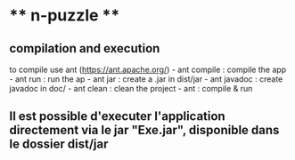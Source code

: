 ** n-puzzle **
==
compilation and execution
-
to compile use ant (https://ant.apache.org/)
    - ant compile : compile the app
    - ant run : run the ap
    - ant jar : create a .jar in dist/jar
    - ant javadoc : create javadoc in doc/
    - ant clean : clean the project
    - ant : compile & run
    
Il est possible d'executer l'application directement via le jar "Exe.jar", disponible
dans le dossier dist/jar 
--------------------------------------------------------------------------------
